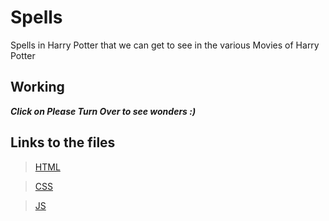 # Spells
Spells in Harry Potter that we can get to see in the various Movies of Harry Potter

## Working 

***Click on **Please Turn Over** to see wonders :)***

## Links to the files
> [HTML](https://github.com/IndranjanaChatterjee/Spells/blob/main/Spells.html)

> [CSS](https://github.com/IndranjanaChatterjee/Spells/blob/main/stylespell.css)

> [JS](https://github.com/IndranjanaChatterjee/Spells/blob/main/scriptspell.js)
